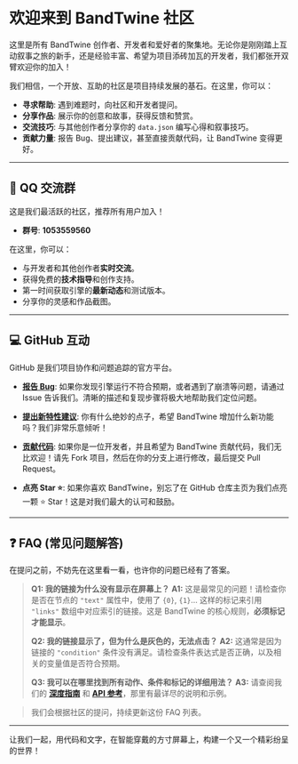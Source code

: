 # 欢迎来到 BandTwine 社区

这里是所有 BandTwine 创作者、开发者和爱好者的聚集地。无论你是刚刚踏上互动叙事之旅的新手，还是经验丰富、希望为项目添砖加瓦的开发者，我们都张开双臂欢迎你的加入！

我们相信，一个开放、互助的社区是项目持续发展的基石。在这里，你可以：

*   **寻求帮助**: 遇到难题时，向社区和开发者提问。
*   **分享作品**: 展示你的创意和故事，获得反馈和赞赏。
*   **交流技巧**: 与其他创作者分享你的 `data.json` 编写心得和叙事技巧。
*   **贡献力量**: 报告 Bug、提出建议，甚至直接贡献代码，让 BandTwine 变得更好。

---

## <a id="qq-交流群"></a> 💬 QQ 交流群

这是我们最活跃的社区，推荐所有用户加入！

*   **群号**: **1053559560**

在这里，你可以：
*   与开发者和其他创作者**实时交流**。
*   获得免费的**技术指导**和创作支持。
*   第一时间获取引擎的**最新动态**和测试版本。
*   分享你的灵感和作品截图。

<div align="center">
  <!-- 您可以在这里放一张QQ群的二维码图片 -->
  <!-- <img src="path/to/your/qq_group_qrcode.png" alt="QQ Group QR Code" width="200"/> -->
</div>

---

## <a id="github-互动"></a> 💻 GitHub 互动

GitHub 是我们项目协作和问题追踪的官方平台。

*   **[报告 Bug](https://github.com/OrPudding/VelaOS_BandTwine/issues/new?assignees=&labels=bug&template=bug_report.md&title= )**: 如果你发现引擎运行不符合预期，或者遇到了崩溃等问题，请通过 Issue 告诉我们。清晰的描述和复现步骤将极大地帮助我们定位问题。

*   **[提出新特性建议](https://github.com/OrPudding/VelaOS_BandTwine/issues/new?assignees=&labels=enhancement&template=feature_request.md&title= )**: 你有什么绝妙的点子，希望 BandTwine 增加什么新功能吗？我们非常乐意倾听！

*   **[贡献代码](https://github.com/OrPudding/VelaOS_BandTwine/pulls )**: 如果你是一位开发者，并且希望为 BandTwine 贡献代码，我们无比欢迎！请先 Fork 项目，然后在你的分支上进行修改，最后提交 Pull Request。

*   **点亮 Star ⭐**: 如果你喜欢 BandTwine，别忘了在 GitHub 仓库主页为我们点亮一颗 ⭐ Star！这是对我们最大的认可和鼓励。

---

## <a id="faq-常见问题解答"></a> ❓ FAQ (常见问题解答)

在提问之前，不妨先在这里看一看，也许你的问题已经有了答案。

> **Q1: 我的链接为什么没有显示在屏幕上？**
> **A1:** 这是最常见的问题！请检查你是否在节点的 `"text"` 属性中，使用了 `{0}`, `{1}`... 这样的标记来引用 `"links"` 数组中对应索引的链接。这是 BandTwine 的核心规则，**必须标记才能显示**。
> 
> **Q2: 我的链接显示了，但为什么是灰色的，无法点击？**
> **A2:** 这通常是因为链接的 `"condition"` 条件没有满足。请检查条件表达式是否正确，以及相关的变量值是否符合预期。
>
> **Q3: 我可以在哪里找到所有动作、条件和标记的详细用法？**
> **A3:** 请查阅我们的 **[深度指南](/guides)** 和 **[API 参考](/api-reference)**，那里有最详尽的说明和示例。

> 我们会根据社区的提问，持续更新这份 FAQ 列表。

---

让我们一起，用代码和文字，在智能穿戴的方寸屏幕上，构建一个又一个精彩纷呈的世界！
